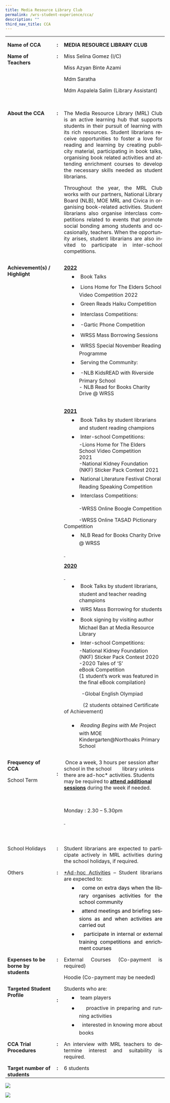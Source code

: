 ```yaml
---
title: Media Resource Library Club
permalink: /wrs-student-experience/cca/
description: ""
third_nav_title: CCA
---
```

<table style="margin-left:-.25pt;border-collapse:collapse;mso-table-layout-alt:fixed;
 mso-padding-alt:0in 5.4pt 0in 5.4pt" width="600" cellpadding="0" cellspacing="0" border="0" class="MsoNormalTable"><tbody><tr style="mso-yfti-irow:0;mso-yfti-firstrow:yes"><td style="width:117.0pt;padding:0in 5.4pt 0in 5.4pt" valign="top" width="156"><p style="margin-bottom:0in;line-height:normal" class="MsoNormal"><b style="mso-bidi-font-weight:normal"><span style="mso-ascii-font-family:
  Calibri;mso-ascii-theme-font:major-latin;mso-fareast-font-family:Arial;
  mso-hansi-font-family:Calibri;mso-hansi-theme-font:major-latin;mso-bidi-font-family:
  Calibri;mso-bidi-theme-font:major-latin" lang="EN-SG">Name of CCA</span></b></p></td><td style="width:18.65pt;padding:0in 5.4pt 0in 5.4pt" valign="top" width="25"><p style="margin-bottom:0in;text-align:center;
  line-height:normal" align="center" class="MsoNormal"><b style="mso-bidi-font-weight:normal"><span style="mso-ascii-font-family:Calibri;mso-ascii-theme-font:major-latin;
  mso-fareast-font-family:Arial;mso-hansi-font-family:Calibri;mso-hansi-theme-font:
  major-latin;mso-bidi-font-family:Calibri;mso-bidi-theme-font:major-latin" lang="EN-SG">:</span></b></p></td><td style="width:314.35pt;padding:0in 5.4pt 0in 5.4pt" valign="top" width="419"><p style="margin-bottom:0in;line-height:normal" class="MsoNormal"><b style="mso-bidi-font-weight:normal"><span style="mso-ascii-font-family:
  Calibri;mso-ascii-theme-font:major-latin;mso-fareast-font-family:Arial;
  mso-hansi-font-family:Calibri;mso-hansi-theme-font:major-latin;mso-bidi-font-family:
  Calibri;mso-bidi-theme-font:major-latin" lang="EN-SG">MEDIA RESOURCE LIBRARY CLUB<span style="color:#0070C0"></span></span></b></p></td></tr><tr style="mso-yfti-irow:1"><td style="width:117.0pt;padding:0in 5.4pt 0in 5.4pt" valign="top" width="156"><p style="margin-bottom:0in;line-height:normal" class="MsoNormal"><b style="mso-bidi-font-weight:normal"><span style="mso-ascii-font-family:
  Calibri;mso-ascii-theme-font:major-latin;mso-fareast-font-family:Arial;
  mso-hansi-font-family:Calibri;mso-hansi-theme-font:major-latin;mso-bidi-font-family:
  Calibri;mso-bidi-theme-font:major-latin" lang="EN-SG">Name of Teachers</span></b></p></td><td style="width:18.65pt;padding:0in 5.4pt 0in 5.4pt" valign="top" width="25"><p style="margin-bottom:0in;text-align:center;
  line-height:normal" align="center" class="MsoNormal"><b style="mso-bidi-font-weight:normal"><span style="mso-ascii-font-family:Calibri;mso-ascii-theme-font:major-latin;
  mso-fareast-font-family:Arial;mso-hansi-font-family:Calibri;mso-hansi-theme-font:
  major-latin;mso-bidi-font-family:Calibri;mso-bidi-theme-font:major-latin" lang="EN-SG">:</span></b></p></td><td style="width:314.35pt;padding:0in 5.4pt 0in 5.4pt" valign="top" width="419"><p style="margin-bottom:0in;line-height:normal" class="MsoNormal"><span style="mso-ascii-font-family:Calibri;mso-ascii-theme-font:major-latin;
  mso-fareast-font-family:Arial;mso-hansi-font-family:Calibri;mso-hansi-theme-font:
  major-latin;mso-bidi-font-family:Calibri;mso-bidi-theme-font:major-latin" lang="EN-SG">Miss Selina Gomez (I/C)</span></p><p style="margin-bottom:0in;line-height:normal" class="MsoNormal"><span style="mso-ascii-font-family:Calibri;mso-ascii-theme-font:major-latin;
  mso-fareast-font-family:Arial;mso-hansi-font-family:Calibri;mso-hansi-theme-font:
  major-latin;mso-bidi-font-family:Calibri;mso-bidi-theme-font:major-latin" lang="EN-SG">Miss Azyan Binte Azami</span></p><p style="margin-bottom:0in;line-height:normal" class="MsoNormal"><span style="mso-ascii-font-family:Calibri;mso-ascii-theme-font:major-latin;
  mso-fareast-font-family:Arial;mso-hansi-font-family:Calibri;mso-hansi-theme-font:
  major-latin;mso-bidi-font-family:Calibri;mso-bidi-theme-font:major-latin" lang="EN-SG">Mdm Saratha</span></p><p style="margin-bottom:0in;line-height:normal" class="MsoNormal"><span style="mso-ascii-font-family:Calibri;mso-ascii-theme-font:major-latin;
  mso-fareast-font-family:Arial;mso-hansi-font-family:Calibri;mso-hansi-theme-font:
	  major-latin;mso-bidi-font-family:Calibri;mso-bidi-theme-font:major-latin" lang="EN-SG">Mdm Aspalela Salim (Library Assistant)</span></p><p style="margin-bottom:0in;line-height:normal" class="MsoNormal"><span style="mso-ascii-font-family:Calibri;mso-ascii-theme-font:major-latin;
  mso-fareast-font-family:Arial;mso-hansi-font-family:Calibri;mso-hansi-theme-font:
  major-latin;mso-bidi-font-family:Calibri;mso-bidi-theme-font:major-latin;
  color:#0070C0" lang="EN-SG">&nbsp;</span></p></td></tr><tr style="mso-yfti-irow:2"><td style="width:117.0pt;padding:0in 5.4pt 0in 5.4pt" valign="top" width="156"><p style="margin-bottom:0in;line-height:normal" class="MsoNormal"><b style="mso-bidi-font-weight:normal"><span style="mso-ascii-font-family:
  Calibri;mso-ascii-theme-font:major-latin;mso-fareast-font-family:Arial;
  mso-hansi-font-family:Calibri;mso-hansi-theme-font:major-latin;mso-bidi-font-family:
  Calibri;mso-bidi-theme-font:major-latin" lang="EN-SG">About the CCA</span></b></p></td><td style="width:18.65pt;padding:0in 5.4pt 0in 5.4pt" valign="top" width="25"><p style="margin-bottom:0in;text-align:center;
  line-height:normal" align="center" class="MsoNormal"><b style="mso-bidi-font-weight:normal"><span style="mso-ascii-font-family:Calibri;mso-ascii-theme-font:major-latin;
  mso-fareast-font-family:Arial;mso-hansi-font-family:Calibri;mso-hansi-theme-font:
  major-latin;mso-bidi-font-family:Calibri;mso-bidi-theme-font:major-latin" lang="EN-SG">:</span></b></p></td><td style="width:314.35pt;padding:0in 5.4pt 0in 5.4pt" valign="top" width="419"><p style="text-align:justify;line-height:normal" class="MsoNormal"><span style="mso-ascii-font-family:Calibri;mso-ascii-theme-font:major-latin;
  mso-fareast-font-family:Arial;mso-hansi-font-family:Calibri;mso-hansi-theme-font:
  major-latin;mso-bidi-font-family:Calibri;mso-bidi-theme-font:major-latin" lang="EN-SG">The Media Resource Library (MRL) Club is an active learning hub that supports students in their pursuit of learning with its rich resources. Student librarians receive opportunities to foster a love for reading and learning by creating publicity material, participating in book talks, organising book related activities and attending enrichment courses to develop the necessary skills needed as student librarians.</span></p><p style="text-align:justify;line-height:normal" class="MsoNormal"><span style="mso-ascii-font-family:Calibri;mso-ascii-theme-font:major-latin;
  mso-fareast-font-family:Arial;mso-hansi-font-family:Calibri;mso-hansi-theme-font:
  major-latin;mso-bidi-font-family:Calibri;mso-bidi-theme-font:major-latin" lang="EN-SG">Throughout the year, the MRL Club works with our partners, National Library Board (NLB), MOE MRL and Civica in organising book-related activities. Student librarians also organise interclass competitions related to events that promote social bonding among students and occasionally, teachers. When the opportunity arises, student librarians are also invited to participate in inter-school competitions.</span></p></td></tr><tr style="mso-yfti-irow:3"><td style="width:117.0pt;padding:0in 5.4pt 0in 5.4pt" valign="top" width="156"><p style="margin-bottom:0in;line-height:normal" class="MsoNormal"><b style="mso-bidi-font-weight:normal"><span style="mso-ascii-font-family:
  Calibri;mso-ascii-theme-font:major-latin;mso-fareast-font-family:Arial;
  mso-hansi-font-family:Calibri;mso-hansi-theme-font:major-latin;mso-bidi-font-family:
  Calibri;mso-bidi-theme-font:major-latin" lang="EN-SG">Achievement(s) / Highlight</span></b></p></td><td style="width:18.65pt;padding:0in 5.4pt 0in 5.4pt" valign="top" width="25"><p style="margin-bottom:0in;text-align:center;
  line-height:normal" align="center" class="MsoNormal"><b style="mso-bidi-font-weight:normal"><span style="mso-ascii-font-family:Calibri;mso-ascii-theme-font:major-latin;
  mso-fareast-font-family:Arial;mso-hansi-font-family:Calibri;mso-hansi-theme-font:
  major-latin;mso-bidi-font-family:Calibri;mso-bidi-theme-font:major-latin" lang="EN-SG">&nbsp;</span></b></p></td><td style="width:314.35pt;padding:0in 5.4pt 0in 5.4pt" valign="top" width="419"><p style="margin-bottom:0in;line-height:normal" class="MsoNormal"><b style="mso-bidi-font-weight:normal"><u><span style="mso-ascii-font-family:
  Calibri;mso-ascii-theme-font:major-latin;mso-fareast-font-family:Arial;
  mso-hansi-font-family:Calibri;mso-hansi-theme-font:major-latin;mso-bidi-font-family:
  Calibri;mso-bidi-theme-font:major-latin" lang="EN-SG">2022</span></u></b></p><p style="margin-top:0in;margin-right:0in;margin-bottom:0in;
  margin-left:.5in;text-indent:-.25in;line-height:normal;mso-list:l2 level1 lfo3;
  border:none;mso-padding-alt:31.0pt 31.0pt 31.0pt 31.0pt;mso-border-shadow:
  yes" class="MsoNormal"><span style="font-family:&quot;Noto Sans Symbols&quot;;
  mso-fareast-font-family:&quot;Noto Sans Symbols&quot;;mso-bidi-font-family:&quot;Noto Sans Symbols&quot;" lang="EN-SG"><span style="mso-list:Ignore">●<span style="font:7.0pt &quot;Times New Roman&quot;">&nbsp;&nbsp;&nbsp;&nbsp;&nbsp;&nbsp;&nbsp; </span></span></span><span style="mso-ascii-font-family:
  Calibri;mso-ascii-theme-font:major-latin;mso-fareast-font-family:Arial;
  mso-hansi-font-family:Calibri;mso-hansi-theme-font:major-latin;mso-bidi-font-family:
  Calibri;mso-bidi-theme-font:major-latin" lang="EN-SG">Book Talks</span></p><p style="margin-top:0in;margin-right:0in;margin-bottom:0in;
  margin-left:.5in;text-indent:-.25in;line-height:normal;mso-list:l2 level1 lfo3;
  border:none;mso-padding-alt:31.0pt 31.0pt 31.0pt 31.0pt;mso-border-shadow:
  yes" class="MsoNormal"><span style="font-family:&quot;Noto Sans Symbols&quot;;
  mso-fareast-font-family:&quot;Noto Sans Symbols&quot;;mso-bidi-font-family:&quot;Noto Sans Symbols&quot;" lang="EN-SG"><span style="mso-list:Ignore">●<span style="font:7.0pt &quot;Times New Roman&quot;">&nbsp;&nbsp;&nbsp;&nbsp;&nbsp;&nbsp;&nbsp; </span></span></span><span style="mso-ascii-font-family:
  Calibri;mso-ascii-theme-font:major-latin;mso-fareast-font-family:Arial;
  mso-hansi-font-family:Calibri;mso-hansi-theme-font:major-latin;mso-bidi-font-family:
  Calibri;mso-bidi-theme-font:major-latin" lang="EN-SG">Lions Home for The Elders School Video Competition 2022</span></p><p style="margin-top:0in;margin-right:0in;margin-bottom:0in;
  margin-left:.5in;text-indent:-.25in;line-height:normal;mso-list:l2 level1 lfo3;
  border:none;mso-padding-alt:31.0pt 31.0pt 31.0pt 31.0pt;mso-border-shadow:
  yes" class="MsoNormal"><span style="font-family:&quot;Noto Sans Symbols&quot;;
  mso-fareast-font-family:&quot;Noto Sans Symbols&quot;;mso-bidi-font-family:&quot;Noto Sans Symbols&quot;" lang="EN-SG"><span style="mso-list:Ignore">●<span style="font:7.0pt &quot;Times New Roman&quot;">&nbsp;&nbsp;&nbsp;&nbsp;&nbsp;&nbsp;&nbsp; </span></span></span><span style="mso-ascii-font-family:
  Calibri;mso-ascii-theme-font:major-latin;mso-fareast-font-family:Arial;
  mso-hansi-font-family:Calibri;mso-hansi-theme-font:major-latin;mso-bidi-font-family:
  Calibri;mso-bidi-theme-font:major-latin" lang="EN-SG">Green Reads Haiku Competition</span></p><p style="margin-top:0in;margin-right:0in;margin-bottom:0in;
  margin-left:.5in;text-indent:-.25in;line-height:normal;mso-list:l2 level1 lfo3" class="MsoNormal"><span style="font-family:&quot;Noto Sans Symbols&quot;;mso-fareast-font-family:
  &quot;Noto Sans Symbols&quot;;mso-bidi-font-family:&quot;Noto Sans Symbols&quot;" lang="EN-SG"><span style="mso-list:Ignore">●<span style="font:7.0pt &quot;Times New Roman&quot;">&nbsp;&nbsp;&nbsp;&nbsp;&nbsp;&nbsp;&nbsp; </span></span></span><span style="mso-ascii-font-family:
  Calibri;mso-ascii-theme-font:major-latin;mso-fareast-font-family:Arial;
  mso-hansi-font-family:Calibri;mso-hansi-theme-font:major-latin;mso-bidi-font-family:
  Calibri;mso-bidi-theme-font:major-latin" lang="EN-SG">Interclass Competitions:</span></p><p style="margin-top:0in;margin-right:0in;margin-bottom:0in;
  margin-left:.5in;text-indent:-.25in;line-height:normal;mso-list:l2 level1 lfo3;
  border:none;mso-padding-alt:31.0pt 31.0pt 31.0pt 31.0pt;mso-border-shadow:
  yes" class="MsoNormal"><span style="font-family:&quot;Noto Sans Symbols&quot;;
  mso-fareast-font-family:&quot;Noto Sans Symbols&quot;;mso-bidi-font-family:&quot;Noto Sans Symbols&quot;" lang="EN-SG"><span style="mso-list:Ignore">●<span style="font:7.0pt &quot;Times New Roman&quot;">&nbsp;&nbsp;&nbsp;&nbsp;&nbsp;&nbsp;&nbsp; </span></span></span><span style="mso-ascii-font-family:
  Calibri;mso-ascii-theme-font:major-latin;mso-fareast-font-family:Arial;
  mso-hansi-font-family:Calibri;mso-hansi-theme-font:major-latin;mso-bidi-font-family:
  Calibri;mso-bidi-theme-font:major-latin" lang="EN-SG">-Gartic Phone Competition</span></p><p style="margin-top:0in;margin-right:0in;margin-bottom:0in;
  margin-left:.5in;text-indent:-.25in;line-height:normal;mso-list:l2 level1 lfo3;
  border:none;mso-padding-alt:31.0pt 31.0pt 31.0pt 31.0pt;mso-border-shadow:
  yes" class="MsoNormal"><span style="font-family:&quot;Noto Sans Symbols&quot;;
  mso-fareast-font-family:&quot;Noto Sans Symbols&quot;;mso-bidi-font-family:&quot;Noto Sans Symbols&quot;" lang="EN-SG"><span style="mso-list:Ignore">●<span style="font:7.0pt &quot;Times New Roman&quot;">&nbsp;&nbsp;&nbsp;&nbsp;&nbsp;&nbsp;&nbsp; </span></span></span><span style="mso-ascii-font-family:
  Calibri;mso-ascii-theme-font:major-latin;mso-fareast-font-family:Arial;
  mso-hansi-font-family:Calibri;mso-hansi-theme-font:major-latin;mso-bidi-font-family:
  Calibri;mso-bidi-theme-font:major-latin" lang="EN-SG">WRSS Mass Borrowing Sessions</span></p><p style="margin-top:0in;margin-right:0in;margin-bottom:0in;
  margin-left:.5in;text-indent:-.25in;line-height:normal;mso-list:l2 level1 lfo3;
  border:none;mso-padding-alt:31.0pt 31.0pt 31.0pt 31.0pt;mso-border-shadow:
  yes" class="MsoNormal"><span style="font-family:&quot;Noto Sans Symbols&quot;;
  mso-fareast-font-family:&quot;Noto Sans Symbols&quot;;mso-bidi-font-family:&quot;Noto Sans Symbols&quot;" lang="EN-SG"><span style="mso-list:Ignore">●<span style="font:7.0pt &quot;Times New Roman&quot;">&nbsp;&nbsp;&nbsp;&nbsp;&nbsp;&nbsp;&nbsp; </span></span></span><span style="mso-ascii-font-family:
  Calibri;mso-ascii-theme-font:major-latin;mso-fareast-font-family:Arial;
  mso-hansi-font-family:Calibri;mso-hansi-theme-font:major-latin;mso-bidi-font-family:
  Calibri;mso-bidi-theme-font:major-latin" lang="EN-SG">WRSS Special November Reading Programme</span></p><p style="margin-top:0in;margin-right:0in;margin-bottom:0in;
  margin-left:.5in;text-indent:-.25in;line-height:normal;mso-list:l2 level1 lfo3;
  border:none;mso-padding-alt:31.0pt 31.0pt 31.0pt 31.0pt;mso-border-shadow:
  yes" class="MsoNormal"><span style="font-family:&quot;Noto Sans Symbols&quot;;
  mso-fareast-font-family:&quot;Noto Sans Symbols&quot;;mso-bidi-font-family:&quot;Noto Sans Symbols&quot;" lang="EN-SG"><span style="mso-list:Ignore">●<span style="font:7.0pt &quot;Times New Roman&quot;">&nbsp;&nbsp;&nbsp;&nbsp;&nbsp;&nbsp;&nbsp; </span></span></span><span style="mso-ascii-font-family:
  Calibri;mso-ascii-theme-font:major-latin;mso-fareast-font-family:Arial;
  mso-hansi-font-family:Calibri;mso-hansi-theme-font:major-latin;mso-bidi-font-family:
  Calibri;mso-bidi-theme-font:major-latin" lang="EN-SG">Serving the Community:</span></p><p style="margin-top:0in;margin-right:0in;margin-bottom:0in;
  margin-left:.5in;text-indent:-.25in;line-height:normal;mso-list:l2 level1 lfo3;
  border:none;mso-padding-alt:31.0pt 31.0pt 31.0pt 31.0pt;mso-border-shadow:
  yes" class="MsoNormal"><span style="font-family:&quot;Noto Sans Symbols&quot;;
  mso-fareast-font-family:&quot;Noto Sans Symbols&quot;;mso-bidi-font-family:&quot;Noto Sans Symbols&quot;" lang="EN-SG"><span style="mso-list:Ignore">●<span style="font:7.0pt &quot;Times New Roman&quot;">&nbsp;&nbsp;&nbsp;&nbsp;&nbsp;&nbsp;&nbsp; </span></span></span><span style="mso-ascii-font-family:
  Calibri;mso-ascii-theme-font:major-latin;mso-fareast-font-family:Arial;
  mso-hansi-font-family:Calibri;mso-hansi-theme-font:major-latin;mso-bidi-font-family:
  Calibri;mso-bidi-theme-font:major-latin" lang="EN-SG">-NLB KidsREAD with Riverside Primary School</span></p><p style="margin-top:0in;margin-right:0in;margin-bottom:0in;
  margin-left:.5in;line-height:normal" class="MsoNormal"><span style="mso-ascii-font-family:
  Calibri;mso-ascii-theme-font:major-latin;mso-fareast-font-family:Arial;
  mso-hansi-font-family:Calibri;mso-hansi-theme-font:major-latin;mso-bidi-font-family:
  Calibri;mso-bidi-theme-font:major-latin" lang="EN-SG">- NLB Read for Books Charity Drive @ WRSS</span></p><p style="margin-top:0in;margin-right:0in;margin-bottom:0in;
  margin-left:.5in;line-height:normal;border:none;mso-padding-alt:31.0pt 31.0pt 31.0pt 31.0pt;
  mso-border-shadow:yes" class="MsoNormal"><span style="mso-ascii-font-family:Calibri;
  mso-ascii-theme-font:major-latin;mso-fareast-font-family:Arial;mso-hansi-font-family:
  Calibri;mso-hansi-theme-font:major-latin;mso-bidi-font-family:Calibri;
  mso-bidi-theme-font:major-latin;color:black" lang="EN-SG"><span style="mso-spacerun:yes">&nbsp;&nbsp;&nbsp;</span></span></p><p style="margin-bottom:0in;line-height:normal" class="MsoNormal"><b style="mso-bidi-font-weight:normal"><u><span style="mso-ascii-font-family:
  Calibri;mso-ascii-theme-font:major-latin;mso-fareast-font-family:Arial;
  mso-hansi-font-family:Calibri;mso-hansi-theme-font:major-latin;mso-bidi-font-family:
  Calibri;mso-bidi-theme-font:major-latin" lang="EN-SG">2021</span></u></b></p><p style="margin-top:0in;margin-right:0in;margin-bottom:0in;
  margin-left:.5in;text-indent:-.25in;line-height:normal;mso-list:l2 level1 lfo3" class="MsoNormal"><span style="font-family:&quot;Noto Sans Symbols&quot;;mso-fareast-font-family:
  &quot;Noto Sans Symbols&quot;;mso-bidi-font-family:&quot;Noto Sans Symbols&quot;" lang="EN-SG"><span style="mso-list:Ignore">●<span style="font:7.0pt &quot;Times New Roman&quot;">&nbsp;&nbsp;&nbsp;&nbsp;&nbsp;&nbsp;&nbsp; </span></span></span><span style="mso-ascii-font-family:
  Calibri;mso-ascii-theme-font:major-latin;mso-fareast-font-family:Arial;
  mso-hansi-font-family:Calibri;mso-hansi-theme-font:major-latin;mso-bidi-font-family:
  Calibri;mso-bidi-theme-font:major-latin" lang="EN-SG">Book Talks by student librarians and student reading champions</span><span style="mso-ascii-font-family:
  Calibri;mso-ascii-theme-font:major-latin;mso-hansi-font-family:Calibri;
  mso-hansi-theme-font:major-latin;mso-bidi-font-family:Calibri;mso-bidi-theme-font:
  major-latin" lang="EN-SG"></span></p><p style="margin-top:0in;margin-right:0in;margin-bottom:0in;
  margin-left:.5in;text-indent:-.25in;line-height:normal;mso-list:l2 level1 lfo3" class="MsoNormal"><span style="font-family:&quot;Noto Sans Symbols&quot;;mso-fareast-font-family:
  &quot;Noto Sans Symbols&quot;;mso-bidi-font-family:&quot;Noto Sans Symbols&quot;" lang="EN-SG"><span style="mso-list:Ignore">●<span style="font:7.0pt &quot;Times New Roman&quot;">&nbsp;&nbsp;&nbsp;&nbsp;&nbsp;&nbsp;&nbsp; </span></span></span><span style="mso-ascii-font-family:
  Calibri;mso-ascii-theme-font:major-latin;mso-fareast-font-family:Arial;
  mso-hansi-font-family:Calibri;mso-hansi-theme-font:major-latin;mso-bidi-font-family:
  Calibri;mso-bidi-theme-font:major-latin" lang="EN-SG">Inter-school Competitions:</span><span style="mso-ascii-font-family:Calibri;mso-ascii-theme-font:major-latin;
  mso-hansi-font-family:Calibri;mso-hansi-theme-font:major-latin;mso-bidi-font-family:
  Calibri;mso-bidi-theme-font:major-latin" lang="EN-SG"></span></p><p style="margin-top:0in;margin-right:0in;margin-bottom:0in;
  margin-left:.5in;line-height:normal" class="MsoNormal"><span style="mso-ascii-font-family:
  Calibri;mso-ascii-theme-font:major-latin;mso-fareast-font-family:Arial;
  mso-hansi-font-family:Calibri;mso-hansi-theme-font:major-latin;mso-bidi-font-family:
  Calibri;mso-bidi-theme-font:major-latin" lang="EN-SG">-Lions Home for The Elders School Video Competition 2021<span style="mso-spacerun:yes">&nbsp;&nbsp;&nbsp;&nbsp;&nbsp;&nbsp;&nbsp;&nbsp;&nbsp;&nbsp;&nbsp;</span></span></p><p style="margin-top:0in;margin-right:0in;margin-bottom:0in;
  margin-left:.5in;line-height:normal" class="MsoNormal"><span style="mso-ascii-font-family:
  Calibri;mso-ascii-theme-font:major-latin;mso-fareast-font-family:Arial;
  mso-hansi-font-family:Calibri;mso-hansi-theme-font:major-latin;mso-bidi-font-family:
  Calibri;mso-bidi-theme-font:major-latin" lang="EN-SG">-National Kidney Foundation (NKF) Sticker Pack Contest 2021</span></p><p style="margin-top:0in;margin-right:0in;margin-bottom:0in;
  margin-left:.5in;text-indent:-.25in;line-height:normal;mso-list:l2 level1 lfo3" class="MsoNormal"><span style="font-family:&quot;Noto Sans Symbols&quot;;mso-fareast-font-family:
  &quot;Noto Sans Symbols&quot;;mso-bidi-font-family:&quot;Noto Sans Symbols&quot;" lang="EN-SG"><span style="mso-list:Ignore">●<span style="font:7.0pt &quot;Times New Roman&quot;">&nbsp;&nbsp;&nbsp;&nbsp;&nbsp;&nbsp;&nbsp; </span></span></span><span style="mso-ascii-font-family:
  Calibri;mso-ascii-theme-font:major-latin;mso-fareast-font-family:Arial;
  mso-hansi-font-family:Calibri;mso-hansi-theme-font:major-latin;mso-bidi-font-family:
  Calibri;mso-bidi-theme-font:major-latin" lang="EN-SG">National Literature Festival Choral Reading Speaking Competition</span><span style="mso-ascii-font-family:
  Calibri;mso-ascii-theme-font:major-latin;mso-hansi-font-family:Calibri;
  mso-hansi-theme-font:major-latin;mso-bidi-font-family:Calibri;mso-bidi-theme-font:
  major-latin" lang="EN-SG"></span></p><p style="margin-top:0in;margin-right:0in;margin-bottom:0in;
  margin-left:.5in;text-indent:-.25in;line-height:normal;mso-list:l2 level1 lfo3" class="MsoNormal"><span style="font-family:&quot;Noto Sans Symbols&quot;;mso-fareast-font-family:
  &quot;Noto Sans Symbols&quot;;mso-bidi-font-family:&quot;Noto Sans Symbols&quot;" lang="EN-SG"><span style="mso-list:Ignore">●<span style="font:7.0pt &quot;Times New Roman&quot;">&nbsp;&nbsp;&nbsp;&nbsp;&nbsp;&nbsp;&nbsp; </span></span></span><span style="mso-ascii-font-family:
  Calibri;mso-ascii-theme-font:major-latin;mso-fareast-font-family:Arial;
  mso-hansi-font-family:Calibri;mso-hansi-theme-font:major-latin;mso-bidi-font-family:
  Calibri;mso-bidi-theme-font:major-latin" lang="EN-SG">Interclass Competitions:</span><span style="mso-ascii-font-family:Calibri;mso-ascii-theme-font:major-latin;
  mso-hansi-font-family:Calibri;mso-hansi-theme-font:major-latin;mso-bidi-font-family:
  Calibri;mso-bidi-theme-font:major-latin" lang="EN-SG"></span></p><p style="margin-bottom:0in;line-height:normal" class="MsoNormal"><span style="mso-ascii-font-family:Calibri;mso-ascii-theme-font:major-latin;
  mso-fareast-font-family:Arial;mso-hansi-font-family:Calibri;mso-hansi-theme-font:
  major-latin;mso-bidi-font-family:Calibri;mso-bidi-theme-font:major-latin" lang="EN-SG"><span style="mso-spacerun:yes">&nbsp;&nbsp;&nbsp;&nbsp;&nbsp;&nbsp;&nbsp;&nbsp;&nbsp;&nbsp; </span>-WRSS Online Boogle Competition</span></p><p style="margin-bottom:0in;line-height:normal" class="MsoNormal"><span style="mso-ascii-font-family:Calibri;mso-ascii-theme-font:major-latin;
  mso-fareast-font-family:Arial;mso-hansi-font-family:Calibri;mso-hansi-theme-font:
  major-latin;mso-bidi-font-family:Calibri;mso-bidi-theme-font:major-latin" lang="EN-SG"><span style="mso-spacerun:yes">&nbsp;&nbsp;&nbsp;&nbsp;&nbsp;&nbsp;&nbsp;&nbsp;&nbsp;&nbsp; </span>-WRSS Online TASAD Pictionary Competition</span></p><p style="margin-top:0in;margin-right:0in;margin-bottom:0in;
  margin-left:.5in;text-indent:-.25in;line-height:normal;mso-list:l2 level1 lfo3" class="MsoNormal"><span style="font-family:&quot;Noto Sans Symbols&quot;;mso-fareast-font-family:
  &quot;Noto Sans Symbols&quot;;mso-bidi-font-family:&quot;Noto Sans Symbols&quot;" lang="EN-SG"><span style="mso-list:Ignore">●<span style="font:7.0pt &quot;Times New Roman&quot;">&nbsp;&nbsp;&nbsp;&nbsp;&nbsp;&nbsp;&nbsp; </span></span></span><span style="mso-ascii-font-family:
  Calibri;mso-ascii-theme-font:major-latin;mso-fareast-font-family:Arial;
  mso-hansi-font-family:Calibri;mso-hansi-theme-font:major-latin;mso-bidi-font-family:
  Calibri;mso-bidi-theme-font:major-latin" lang="EN-SG">NLB Read for Books Charity Drive @ WRSS</span><span style="mso-ascii-font-family:Calibri;mso-ascii-theme-font:
  major-latin;mso-hansi-font-family:Calibri;mso-hansi-theme-font:major-latin;
  mso-bidi-font-family:Calibri;mso-bidi-theme-font:major-latin" lang="EN-SG"></span></p><p style="margin-bottom:0in;line-height:normal" class="MsoNormal"><b style="mso-bidi-font-weight:normal"><u><span style="mso-ascii-font-family:
  Calibri;mso-ascii-theme-font:major-latin;mso-fareast-font-family:Arial;
  mso-hansi-font-family:Calibri;mso-hansi-theme-font:major-latin;mso-bidi-font-family:
  Calibri;mso-bidi-theme-font:major-latin" lang="EN-SG"><span style="text-decoration:
   none">&nbsp;</span></span></u></b></p><p style="margin-bottom:0in;line-height:normal" class="MsoNormal"><b style="mso-bidi-font-weight:normal"><u><span style="mso-ascii-font-family:
  Calibri;mso-ascii-theme-font:major-latin;mso-fareast-font-family:Arial;
  mso-hansi-font-family:Calibri;mso-hansi-theme-font:major-latin;mso-bidi-font-family:
  Calibri;mso-bidi-theme-font:major-latin" lang="EN-SG">2020</span></u></b></p><p style="margin-bottom:0in;line-height:normal" class="MsoNormal"><b style="mso-bidi-font-weight:normal"><u><span style="mso-ascii-font-family:
  Calibri;mso-ascii-theme-font:major-latin;mso-fareast-font-family:Arial;
  mso-hansi-font-family:Calibri;mso-hansi-theme-font:major-latin;mso-bidi-font-family:
  Calibri;mso-bidi-theme-font:major-latin" lang="EN-SG"><span style="text-decoration:
   none">&nbsp;</span></span></u></b></p><p style="margin-top:0in;margin-right:0in;margin-bottom:0in;
  margin-left:.5in;text-indent:-.25in;line-height:normal;mso-list:l2 level1 lfo3" class="MsoNormal"><span style="font-family:&quot;Noto Sans Symbols&quot;;mso-fareast-font-family:
  &quot;Noto Sans Symbols&quot;;mso-bidi-font-family:&quot;Noto Sans Symbols&quot;" lang="EN-SG"><span style="mso-list:Ignore">●<span style="font:7.0pt &quot;Times New Roman&quot;">&nbsp;&nbsp;&nbsp;&nbsp;&nbsp;&nbsp;&nbsp; </span></span></span><span style="mso-ascii-font-family:
  Calibri;mso-ascii-theme-font:major-latin;mso-fareast-font-family:Arial;
  mso-hansi-font-family:Calibri;mso-hansi-theme-font:major-latin;mso-bidi-font-family:
  Calibri;mso-bidi-theme-font:major-latin" lang="EN-SG">Book Talks by student librarians, student and teacher reading champions</span><span style="mso-ascii-font-family:Calibri;mso-ascii-theme-font:major-latin;
  mso-hansi-font-family:Calibri;mso-hansi-theme-font:major-latin;mso-bidi-font-family:
  Calibri;mso-bidi-theme-font:major-latin" lang="EN-SG"></span></p><p style="margin-top:0in;margin-right:0in;margin-bottom:0in;
  margin-left:.5in;text-indent:-.25in;line-height:normal;mso-list:l2 level1 lfo3" class="MsoNormal"><span style="font-family:&quot;Noto Sans Symbols&quot;;mso-fareast-font-family:
  &quot;Noto Sans Symbols&quot;;mso-bidi-font-family:&quot;Noto Sans Symbols&quot;" lang="EN-SG"><span style="mso-list:Ignore">●<span style="font:7.0pt &quot;Times New Roman&quot;">&nbsp;&nbsp;&nbsp;&nbsp;&nbsp;&nbsp;&nbsp; </span></span></span><span style="mso-ascii-font-family:
  Calibri;mso-ascii-theme-font:major-latin;mso-fareast-font-family:Arial;
  mso-hansi-font-family:Calibri;mso-hansi-theme-font:major-latin;mso-bidi-font-family:
  Calibri;mso-bidi-theme-font:major-latin" lang="EN-SG">WRS Mass Borrowing for students</span><span style="mso-ascii-font-family:Calibri;mso-ascii-theme-font:major-latin;
  mso-hansi-font-family:Calibri;mso-hansi-theme-font:major-latin;mso-bidi-font-family:
  Calibri;mso-bidi-theme-font:major-latin" lang="EN-SG"></span></p><p style="margin-top:0in;margin-right:0in;margin-bottom:0in;
  margin-left:.5in;text-indent:-.25in;line-height:normal;mso-list:l2 level1 lfo3" class="MsoNormal"><span style="font-family:&quot;Noto Sans Symbols&quot;;mso-fareast-font-family:
  &quot;Noto Sans Symbols&quot;;mso-bidi-font-family:&quot;Noto Sans Symbols&quot;" lang="EN-SG"><span style="mso-list:Ignore">●<span style="font:7.0pt &quot;Times New Roman&quot;">&nbsp;&nbsp;&nbsp;&nbsp;&nbsp;&nbsp;&nbsp; </span></span></span><span style="mso-ascii-font-family:
  Calibri;mso-ascii-theme-font:major-latin;mso-fareast-font-family:Arial;
  mso-hansi-font-family:Calibri;mso-hansi-theme-font:major-latin;mso-bidi-font-family:
  Calibri;mso-bidi-theme-font:major-latin" lang="EN-SG">Book signing by visiting author Michael Ban at Media Resource Library</span><span style="mso-ascii-font-family:Calibri;mso-ascii-theme-font:major-latin;
  mso-hansi-font-family:Calibri;mso-hansi-theme-font:major-latin;mso-bidi-font-family:
  Calibri;mso-bidi-theme-font:major-latin" lang="EN-SG"></span></p><p style="margin-top:0in;margin-right:0in;margin-bottom:0in;
  margin-left:.5in;text-indent:-.25in;line-height:normal;mso-list:l2 level1 lfo3" class="MsoNormal"><span style="font-family:&quot;Noto Sans Symbols&quot;;mso-fareast-font-family:
  &quot;Noto Sans Symbols&quot;;mso-bidi-font-family:&quot;Noto Sans Symbols&quot;" lang="EN-SG"><span style="mso-list:Ignore">●<span style="font:7.0pt &quot;Times New Roman&quot;">&nbsp;&nbsp;&nbsp;&nbsp;&nbsp;&nbsp;&nbsp; </span></span></span><span style="mso-ascii-font-family:
  Calibri;mso-ascii-theme-font:major-latin;mso-fareast-font-family:Arial;
  mso-hansi-font-family:Calibri;mso-hansi-theme-font:major-latin;mso-bidi-font-family:
  Calibri;mso-bidi-theme-font:major-latin" lang="EN-SG">Inter-school Competitions:</span><span style="mso-ascii-font-family:Calibri;mso-ascii-theme-font:major-latin;
  mso-hansi-font-family:Calibri;mso-hansi-theme-font:major-latin;mso-bidi-font-family:
  Calibri;mso-bidi-theme-font:major-latin" lang="EN-SG"></span></p><p style="margin-top:0in;margin-right:0in;margin-bottom:0in;
  margin-left:.5in;line-height:normal" class="MsoNormal"><span style="mso-ascii-font-family:
  Calibri;mso-ascii-theme-font:major-latin;mso-fareast-font-family:Arial;
  mso-hansi-font-family:Calibri;mso-hansi-theme-font:major-latin;mso-bidi-font-family:
  Calibri;mso-bidi-theme-font:major-latin" lang="EN-SG">-National Kidney Foundation (NKF) Sticker Pack Contest 2020<b style="mso-bidi-font-weight:normal"><u></u></b></span></p><p style="margin-top:0in;margin-right:0in;margin-bottom:0in;
  margin-left:.5in;line-height:normal" class="MsoNormal"><span style="mso-ascii-font-family:
  Calibri;mso-ascii-theme-font:major-latin;mso-fareast-font-family:Arial;
  mso-hansi-font-family:Calibri;mso-hansi-theme-font:major-latin;mso-bidi-font-family:
  Calibri;mso-bidi-theme-font:major-latin" lang="EN-SG">-2020&nbsp;Tales&nbsp;of ‘S’ eBook&nbsp;Competition</span></p><p style="margin-top:0in;margin-right:0in;margin-bottom:0in;
  margin-left:.5in;line-height:normal" class="MsoNormal"><span style="mso-ascii-font-family:
  Calibri;mso-ascii-theme-font:major-latin;mso-fareast-font-family:Arial;
  mso-hansi-font-family:Calibri;mso-hansi-theme-font:major-latin;mso-bidi-font-family:
  Calibri;mso-bidi-theme-font:major-latin" lang="EN-SG">(1 student’s work was featured in the final eBook compilation)<b style="mso-bidi-font-weight:normal"><u></u></b></span></p><p style="margin-bottom:0in;line-height:normal" class="MsoNormal"><span style="mso-ascii-font-family:Calibri;mso-ascii-theme-font:major-latin;
  mso-fareast-font-family:Arial;mso-hansi-font-family:Calibri;mso-hansi-theme-font:
  major-latin;mso-bidi-font-family:Calibri;mso-bidi-theme-font:major-latin" lang="EN-SG"><span style="mso-spacerun:yes">&nbsp;&nbsp;&nbsp;&nbsp;&nbsp;&nbsp;&nbsp;&nbsp;&nbsp;&nbsp;&nbsp;&nbsp; </span>-<span style="color:#202124">Global&nbsp;English&nbsp;Olympiad</span></span></p><p style="margin-bottom:0in;line-height:normal" class="MsoNormal"><span style="mso-ascii-font-family:Calibri;mso-ascii-theme-font:major-latin;
  mso-fareast-font-family:Arial;mso-hansi-font-family:Calibri;mso-hansi-theme-font:
  major-latin;mso-bidi-font-family:Calibri;mso-bidi-theme-font:major-latin;
  color:#202124" lang="EN-SG"><span style="mso-spacerun:yes">&nbsp;&nbsp; </span><span style="mso-spacerun:yes">&nbsp;&nbsp;&nbsp;&nbsp;&nbsp;&nbsp;&nbsp;&nbsp;&nbsp;&nbsp;&nbsp;</span>(2 students obtained Certificate of Achievement)</span></p><p style="margin-left:.5in;text-indent:-.25in;mso-list:l2 level1 lfo3" class="MsoNormal"><span style="font-family:&quot;Noto Sans Symbols&quot;;mso-fareast-font-family:
  &quot;Noto Sans Symbols&quot;;mso-bidi-font-family:&quot;Noto Sans Symbols&quot;" lang="EN-SG"><span style="mso-list:Ignore">●<span style="font:7.0pt &quot;Times New Roman&quot;">&nbsp;&nbsp;&nbsp;&nbsp;&nbsp;&nbsp;&nbsp; </span></span></span><i style="mso-bidi-font-style:normal"><span style="mso-ascii-font-family:Calibri;mso-ascii-theme-font:major-latin;
  mso-fareast-font-family:Arial;mso-hansi-font-family:Calibri;mso-hansi-theme-font:
  major-latin;mso-bidi-font-family:Calibri;mso-bidi-theme-font:major-latin" lang="EN-SG">Reading Begins with Me</span></i><span style="mso-ascii-font-family:Calibri;
  mso-ascii-theme-font:major-latin;mso-fareast-font-family:Arial;mso-hansi-font-family:
  Calibri;mso-hansi-theme-font:major-latin;mso-bidi-font-family:Calibri;
  mso-bidi-theme-font:major-latin" lang="EN-SG"> Project with MOE Kindergarten@Northoaks</span><span style="mso-ascii-font-family:Calibri;mso-ascii-theme-font:major-latin;
  mso-hansi-font-family:Calibri;mso-hansi-theme-font:major-latin;mso-bidi-font-family:
  Calibri;mso-bidi-theme-font:major-latin" lang="EN-SG"> </span><span style="mso-ascii-font-family:Calibri;mso-ascii-theme-font:major-latin;
  mso-fareast-font-family:Arial;mso-hansi-font-family:Calibri;mso-hansi-theme-font:
  major-latin;mso-bidi-font-family:Calibri;mso-bidi-theme-font:major-latin" lang="EN-SG">Primary School</span><span style="mso-ascii-font-family:Calibri;
  mso-ascii-theme-font:major-latin;mso-hansi-font-family:Calibri;mso-hansi-theme-font:
  major-latin;mso-bidi-font-family:Calibri;mso-bidi-theme-font:major-latin" lang="EN-SG"></span></p></td></tr><tr style="mso-yfti-irow:4"><td style="width:117.0pt;padding:0in 5.4pt 0in 5.4pt" valign="top" width="156"><p style="margin-bottom:0in;line-height:normal" class="MsoNormal"><b style="mso-bidi-font-weight:normal"><span style="mso-ascii-font-family:
  Calibri;mso-ascii-theme-font:major-latin;mso-fareast-font-family:Arial;
  mso-hansi-font-family:Calibri;mso-hansi-theme-font:major-latin;mso-bidi-font-family:
  Calibri;mso-bidi-theme-font:major-latin" lang="EN-SG">Frequency of CCA</span></b></p><p style="margin-bottom:0in;line-height:normal" class="MsoNormal"><span style="mso-ascii-font-family:Calibri;mso-ascii-theme-font:major-latin;
  mso-fareast-font-family:Arial;mso-hansi-font-family:Calibri;mso-hansi-theme-font:
  major-latin;mso-bidi-font-family:Calibri;mso-bidi-theme-font:major-latin" lang="EN-SG">School Term</span></p><p style="margin-bottom:0in;line-height:normal" class="MsoNormal"><span style="mso-ascii-font-family:Calibri;mso-ascii-theme-font:major-latin;
  mso-fareast-font-family:Arial;mso-hansi-font-family:Calibri;mso-hansi-theme-font:
  major-latin;mso-bidi-font-family:Calibri;mso-bidi-theme-font:major-latin" lang="EN-SG">&nbsp;</span></p><p style="margin-bottom:0in;line-height:normal" class="MsoNormal"><span style="mso-ascii-font-family:Calibri;mso-ascii-theme-font:major-latin;
  mso-fareast-font-family:Arial;mso-hansi-font-family:Calibri;mso-hansi-theme-font:
  major-latin;mso-bidi-font-family:Calibri;mso-bidi-theme-font:major-latin" lang="EN-SG">&nbsp;</span></p><p style="margin-bottom:0in;line-height:normal" class="MsoNormal"><span style="mso-ascii-font-family:Calibri;mso-ascii-theme-font:major-latin;
  mso-fareast-font-family:Arial;mso-hansi-font-family:Calibri;mso-hansi-theme-font:
  major-latin;mso-bidi-font-family:Calibri;mso-bidi-theme-font:major-latin" lang="EN-SG">&nbsp;</span></p><p style="margin-bottom:0in;line-height:normal" class="MsoNormal"><b style="mso-bidi-font-weight:normal"><span style="mso-ascii-font-family:
  Calibri;mso-ascii-theme-font:major-latin;mso-fareast-font-family:Arial;
  mso-hansi-font-family:Calibri;mso-hansi-theme-font:major-latin;mso-bidi-font-family:
  Calibri;mso-bidi-theme-font:major-latin" lang="EN-SG">&nbsp;</span></b></p><p style="margin-bottom:0in;line-height:normal" class="MsoNormal"><span style="mso-ascii-font-family:Calibri;mso-ascii-theme-font:major-latin;
  mso-fareast-font-family:Arial;mso-hansi-font-family:Calibri;mso-hansi-theme-font:
  major-latin;mso-bidi-font-family:Calibri;mso-bidi-theme-font:major-latin" lang="EN-SG">&nbsp;</span></p></td><td style="width:18.65pt;padding:0in 5.4pt 0in 5.4pt" valign="top" width="25"><p style="margin-bottom:0in;text-align:center;
  line-height:normal" align="center" class="MsoNormal"><b style="mso-bidi-font-weight:normal"><span style="mso-ascii-font-family:Calibri;mso-ascii-theme-font:major-latin;
  mso-fareast-font-family:Arial;mso-hansi-font-family:Calibri;mso-hansi-theme-font:
  major-latin;mso-bidi-font-family:Calibri;mso-bidi-theme-font:major-latin" lang="EN-SG">&nbsp;</span></b></p><p style="margin-bottom:0in;text-align:center;
  line-height:normal" align="center" class="MsoNormal"><b style="mso-bidi-font-weight:normal"><span style="mso-ascii-font-family:Calibri;mso-ascii-theme-font:major-latin;
  mso-fareast-font-family:Arial;mso-hansi-font-family:Calibri;mso-hansi-theme-font:
  major-latin;mso-bidi-font-family:Calibri;mso-bidi-theme-font:major-latin" lang="EN-SG">:</span></b><span style="mso-ascii-font-family:Calibri;mso-ascii-theme-font:major-latin;
  mso-fareast-font-family:Arial;mso-hansi-font-family:Calibri;mso-hansi-theme-font:
  major-latin;mso-bidi-font-family:Calibri;mso-bidi-theme-font:major-latin" lang="EN-SG"></span></p></td><td style="width:314.35pt;padding:0in 5.4pt 0in 5.4pt" valign="top" width="419"><p style="margin-bottom:0in;line-height:normal" class="MsoNormal"><span style="mso-ascii-font-family:Calibri;mso-ascii-theme-font:major-latin;
  mso-fareast-font-family:Arial;mso-hansi-font-family:Calibri;mso-hansi-theme-font:
  major-latin;mso-bidi-font-family:Calibri;mso-bidi-theme-font:major-latin" lang="EN-SG"><span style="mso-spacerun:yes">&nbsp;</span>Once a week, 3 hours per session after school in the school<span style="mso-spacerun:yes">&nbsp;&nbsp;&nbsp;&nbsp;&nbsp;&nbsp;&nbsp; </span>library unless there are ad-hoc* activities. Students may be required to <b style="mso-bidi-font-weight:normal"><u>attend additional sessions</u></b> during the week if needed.</span></p><p style="margin-bottom:0in;line-height:normal" class="MsoNormal"><span style="mso-ascii-font-family:Calibri;mso-ascii-theme-font:major-latin;
  mso-fareast-font-family:Arial;mso-hansi-font-family:Calibri;mso-hansi-theme-font:
  major-latin;mso-bidi-font-family:Calibri;mso-bidi-theme-font:major-latin" lang="EN-SG">&nbsp;</span></p><p style="margin-bottom:0in;line-height:normal" class="MsoNormal"><span style="mso-ascii-font-family:Calibri;mso-ascii-theme-font:major-latin;
  mso-fareast-font-family:Arial;mso-hansi-font-family:Calibri;mso-hansi-theme-font:
  major-latin;mso-bidi-font-family:Calibri;mso-bidi-theme-font:major-latin" lang="EN-SG">Monday : 2.30 – 5.30pm</span></p><p style="margin-bottom:0in;line-height:normal" class="MsoNormal"><b style="mso-bidi-font-weight:normal"><u><span style="mso-ascii-font-family:
  Calibri;mso-ascii-theme-font:major-latin;mso-fareast-font-family:Arial;
  mso-hansi-font-family:Calibri;mso-hansi-theme-font:major-latin;mso-bidi-font-family:
  Calibri;mso-bidi-theme-font:major-latin" lang="EN-SG"><span style="text-decoration:
   none">&nbsp;</span></span></u></b></p></td></tr><tr style="mso-yfti-irow:5;height:29.0pt"><td style="width:117.0pt;padding:0in 5.4pt 0in 5.4pt;
  height:29.0pt" valign="top" width="156"><p style="margin-bottom:0in;text-align:justify;line-height:
  normal" class="MsoNormal"><span style="mso-ascii-font-family:Calibri;mso-ascii-theme-font:
  major-latin;mso-fareast-font-family:Arial;mso-hansi-font-family:Calibri;
  mso-hansi-theme-font:major-latin;mso-bidi-font-family:Calibri;mso-bidi-theme-font:
  major-latin" lang="EN-SG">School Holidays</span></p></td><td style="width:18.65pt;padding:0in 5.4pt 0in 5.4pt;
  height:29.0pt" valign="top" width="25"><p style="margin-bottom:0in;text-align:center;
  line-height:normal" align="center" class="MsoNormal"><b style="mso-bidi-font-weight:normal"><span style="mso-ascii-font-family:Calibri;mso-ascii-theme-font:major-latin;
  mso-fareast-font-family:Arial;mso-hansi-font-family:Calibri;mso-hansi-theme-font:
  major-latin;mso-bidi-font-family:Calibri;mso-bidi-theme-font:major-latin" lang="EN-SG">:</span></b></p></td><td style="width:314.35pt;padding:0in 5.4pt 0in 5.4pt;
  height:29.0pt" valign="top" width="419"><p style="margin-bottom:0in;text-align:justify;line-height:
  normal" class="MsoNormal"><span style="mso-ascii-font-family:Calibri;mso-ascii-theme-font:
  major-latin;mso-fareast-font-family:Arial;mso-hansi-font-family:Calibri;
  mso-hansi-theme-font:major-latin;mso-bidi-font-family:Calibri;mso-bidi-theme-font:
  major-latin" lang="EN-SG">Student librarians are expected to participate actively in MRL activities during the school holidays, if required.</span></p></td></tr><tr style="mso-yfti-irow:6"><td style="width:117.0pt;padding:0in 5.4pt 0in 5.4pt" valign="top" width="156"><p style="margin-bottom:0in;line-height:normal" class="MsoNormal"><span style="mso-ascii-font-family:Calibri;mso-ascii-theme-font:major-latin;
  mso-fareast-font-family:Arial;mso-hansi-font-family:Calibri;mso-hansi-theme-font:
  major-latin;mso-bidi-font-family:Calibri;mso-bidi-theme-font:major-latin" lang="EN-SG">Others</span></p><p style="margin-bottom:0in;line-height:normal" class="MsoNormal"><span style="mso-ascii-font-family:Calibri;mso-ascii-theme-font:major-latin;
  mso-fareast-font-family:Arial;mso-hansi-font-family:Calibri;mso-hansi-theme-font:
  major-latin;mso-bidi-font-family:Calibri;mso-bidi-theme-font:major-latin" lang="EN-SG">&nbsp;</span></p><p style="margin-bottom:0in;line-height:normal" class="MsoNormal"><span style="mso-ascii-font-family:Calibri;mso-ascii-theme-font:major-latin;
  mso-fareast-font-family:Arial;mso-hansi-font-family:Calibri;mso-hansi-theme-font:
  major-latin;mso-bidi-font-family:Calibri;mso-bidi-theme-font:major-latin" lang="EN-SG">&nbsp;</span></p></td><td style="width:18.65pt;padding:0in 5.4pt 0in 5.4pt" valign="top" width="25"><p style="margin-bottom:0in;text-align:center;
  line-height:normal" align="center" class="MsoNormal"><b style="mso-bidi-font-weight:normal"><span style="mso-ascii-font-family:Calibri;mso-ascii-theme-font:major-latin;
  mso-fareast-font-family:Arial;mso-hansi-font-family:Calibri;mso-hansi-theme-font:
  major-latin;mso-bidi-font-family:Calibri;mso-bidi-theme-font:major-latin" lang="EN-SG">:</span></b></p><p style="margin-bottom:0in;text-align:center;
  line-height:normal" align="center" class="MsoNormal"><b style="mso-bidi-font-weight:normal"><span style="mso-ascii-font-family:Calibri;mso-ascii-theme-font:major-latin;
  mso-fareast-font-family:Arial;mso-hansi-font-family:Calibri;mso-hansi-theme-font:
  major-latin;mso-bidi-font-family:Calibri;mso-bidi-theme-font:major-latin" lang="EN-SG">&nbsp;</span></b></p><p style="margin-bottom:0in;text-align:center;
  line-height:normal" align="center" class="MsoNormal"><b style="mso-bidi-font-weight:normal"><span style="mso-ascii-font-family:Calibri;mso-ascii-theme-font:major-latin;
  mso-fareast-font-family:Arial;mso-hansi-font-family:Calibri;mso-hansi-theme-font:
  major-latin;mso-bidi-font-family:Calibri;mso-bidi-theme-font:major-latin" lang="EN-SG">&nbsp;</span></b></p><p style="margin-bottom:0in;text-align:center;
  line-height:normal" align="center" class="MsoNormal"><b style="mso-bidi-font-weight:normal"><span style="mso-ascii-font-family:Calibri;mso-ascii-theme-font:major-latin;
  mso-fareast-font-family:Arial;mso-hansi-font-family:Calibri;mso-hansi-theme-font:
  major-latin;mso-bidi-font-family:Calibri;mso-bidi-theme-font:major-latin" lang="EN-SG">&nbsp;</span></b></p></td><td style="width:314.35pt;padding:0in 5.4pt 0in 5.4pt" valign="top" width="419"><p style="margin-bottom:0in;text-align:justify;line-height:
  normal" class="MsoNormal"><u><span style="mso-ascii-font-family:Calibri;mso-ascii-theme-font:
  major-latin;mso-fareast-font-family:Arial;mso-hansi-font-family:Calibri;
  mso-hansi-theme-font:major-latin;mso-bidi-font-family:Calibri;mso-bidi-theme-font:
  major-latin" lang="EN-SG">*Ad-hoc Activities</span></u><span style="mso-ascii-font-family:
  Calibri;mso-ascii-theme-font:major-latin;mso-fareast-font-family:Arial;
  mso-hansi-font-family:Calibri;mso-hansi-theme-font:major-latin;mso-bidi-font-family:
  Calibri;mso-bidi-theme-font:major-latin" lang="EN-SG"> – Student librarians are expected to:</span></p><p style="margin-top:0in;margin-right:0in;margin-bottom:0in;
  margin-left:.5in;text-align:justify;text-indent:-.25in;line-height:normal;
  mso-list:l0 level1 lfo2;border:none;mso-padding-alt:31.0pt 31.0pt 31.0pt 31.0pt;
  mso-border-shadow:yes" class="MsoNormal"><span style="font-family:&quot;Noto Sans Symbols&quot;;mso-fareast-font-family:&quot;Noto Sans Symbols&quot;;
  mso-bidi-font-family:&quot;Noto Sans Symbols&quot;;color:black" lang="EN-SG"><span style="mso-list:
  Ignore">●<span style="font:7.0pt &quot;Times New Roman&quot;">&nbsp;&nbsp;&nbsp;&nbsp;&nbsp;&nbsp;&nbsp; </span></span></span><span style="mso-ascii-font-family:
  Calibri;mso-ascii-theme-font:major-latin;mso-fareast-font-family:Arial;
  mso-hansi-font-family:Calibri;mso-hansi-theme-font:major-latin;mso-bidi-font-family:
  Calibri;mso-bidi-theme-font:major-latin;color:black" lang="EN-SG">come on extra days when the library organises activities for the school community</span><span style="mso-ascii-font-family:Calibri;mso-ascii-theme-font:major-latin;
  mso-hansi-font-family:Calibri;mso-hansi-theme-font:major-latin;mso-bidi-font-family:
  Calibri;mso-bidi-theme-font:major-latin" lang="EN-SG"></span></p><p style="margin-top:0in;margin-right:0in;margin-bottom:0in;
  margin-left:.5in;text-align:justify;text-indent:-.25in;line-height:normal;
  mso-list:l0 level1 lfo2;border:none;mso-padding-alt:31.0pt 31.0pt 31.0pt 31.0pt;
  mso-border-shadow:yes" class="MsoNormal"><span style="font-family:&quot;Noto Sans Symbols&quot;;mso-fareast-font-family:&quot;Noto Sans Symbols&quot;;
  mso-bidi-font-family:&quot;Noto Sans Symbols&quot;;color:black" lang="EN-SG"><span style="mso-list:
  Ignore">●<span style="font:7.0pt &quot;Times New Roman&quot;">&nbsp;&nbsp;&nbsp;&nbsp;&nbsp;&nbsp;&nbsp; </span></span></span><span style="mso-ascii-font-family:
  Calibri;mso-ascii-theme-font:major-latin;mso-fareast-font-family:Arial;
  mso-hansi-font-family:Calibri;mso-hansi-theme-font:major-latin;mso-bidi-font-family:
  Calibri;mso-bidi-theme-font:major-latin;color:black" lang="EN-SG">attend meetings and briefing sessions as and when activities are carried out</span><span style="mso-ascii-font-family:Calibri;mso-ascii-theme-font:major-latin;
  mso-hansi-font-family:Calibri;mso-hansi-theme-font:major-latin;mso-bidi-font-family:
  Calibri;mso-bidi-theme-font:major-latin" lang="EN-SG"></span></p><p style="margin-top:0in;margin-right:0in;margin-bottom:0in;
  margin-left:.5in;text-align:justify;text-indent:-.25in;line-height:normal;
  mso-list:l0 level1 lfo2;border:none;mso-padding-alt:31.0pt 31.0pt 31.0pt 31.0pt;
  mso-border-shadow:yes" class="MsoNormal"><span style="font-family:&quot;Noto Sans Symbols&quot;;mso-fareast-font-family:&quot;Noto Sans Symbols&quot;;
  mso-bidi-font-family:&quot;Noto Sans Symbols&quot;;color:black" lang="EN-SG"><span style="mso-list:
  Ignore">●<span style="font:7.0pt &quot;Times New Roman&quot;">&nbsp;&nbsp;&nbsp;&nbsp;&nbsp;&nbsp;&nbsp; </span></span></span><span style="mso-ascii-font-family:
  Calibri;mso-ascii-theme-font:major-latin;mso-fareast-font-family:Arial;
  mso-hansi-font-family:Calibri;mso-hansi-theme-font:major-latin;mso-bidi-font-family:
  Calibri;mso-bidi-theme-font:major-latin;color:black" lang="EN-SG">participate in internal or external training competitions and enrichment courses</span><span style="mso-ascii-font-family:Calibri;mso-ascii-theme-font:major-latin;
  mso-hansi-font-family:Calibri;mso-hansi-theme-font:major-latin;mso-bidi-font-family:
  Calibri;mso-bidi-theme-font:major-latin" lang="EN-SG"></span></p></td></tr><tr style="mso-yfti-irow:7"><td style="width:117.0pt;padding:0in 5.4pt 0in 5.4pt" valign="top" width="156"><p style="margin-bottom:0in;line-height:normal" class="MsoNormal"><a name="_30j0zll"></a><b style="mso-bidi-font-weight:normal"><span style="mso-ascii-font-family:Calibri;mso-ascii-theme-font:major-latin;
  mso-fareast-font-family:Arial;mso-hansi-font-family:Calibri;mso-hansi-theme-font:
  major-latin;mso-bidi-font-family:Calibri;mso-bidi-theme-font:major-latin" lang="EN-SG">Expenses to be borne by students</span></b><span style="mso-ascii-font-family:
  Calibri;mso-ascii-theme-font:major-latin;mso-fareast-font-family:Arial;
  mso-hansi-font-family:Calibri;mso-hansi-theme-font:major-latin;mso-bidi-font-family:
  Calibri;mso-bidi-theme-font:major-latin" lang="EN-SG"></span></p></td><td style="width:18.65pt;padding:0in 5.4pt 0in 5.4pt" valign="top" width="25"><p style="margin-bottom:0in;text-align:center;
  line-height:normal" align="center" class="MsoNormal"><b style="mso-bidi-font-weight:normal"><span style="mso-ascii-font-family:Calibri;mso-ascii-theme-font:major-latin;
  mso-fareast-font-family:Arial;mso-hansi-font-family:Calibri;mso-hansi-theme-font:
  major-latin;mso-bidi-font-family:Calibri;mso-bidi-theme-font:major-latin" lang="EN-SG">:</span></b></p><p style="margin-bottom:0in;line-height:normal" class="MsoNormal"><b style="mso-bidi-font-weight:normal"><span style="mso-ascii-font-family:
  Calibri;mso-ascii-theme-font:major-latin;mso-fareast-font-family:Arial;
  mso-hansi-font-family:Calibri;mso-hansi-theme-font:major-latin;mso-bidi-font-family:
  Calibri;mso-bidi-theme-font:major-latin" lang="EN-SG">&nbsp;</span></b></p></td><td style="width:314.35pt;padding:0in 5.4pt 0in 5.4pt" valign="top" width="419"><p style="margin-bottom:0in;text-align:justify;line-height:
  normal" class="MsoNormal"><span style="mso-ascii-font-family:Calibri;mso-ascii-theme-font:
  major-latin;mso-fareast-font-family:Arial;mso-hansi-font-family:Calibri;
  mso-hansi-theme-font:major-latin;mso-bidi-font-family:Calibri;mso-bidi-theme-font:
  major-latin" lang="EN-SG">External Courses (Co-payment is required)</span></p><p style="margin-bottom:0in;text-align:justify;line-height:
  normal" class="MsoNormal"><span style="mso-ascii-font-family:Calibri;mso-ascii-theme-font:
  major-latin;mso-fareast-font-family:Arial;mso-hansi-font-family:Calibri;
  mso-hansi-theme-font:major-latin;mso-bidi-font-family:Calibri;mso-bidi-theme-font:
  major-latin" lang="EN-SG">Hoodie (Co-payment may be needed)<u></u></span></p></td></tr><tr style="mso-yfti-irow:8"><td style="width:117.0pt;padding:0in 5.4pt 0in 5.4pt" valign="top" width="156"><p style="margin-bottom:0in;line-height:normal" class="MsoNormal"><b style="mso-bidi-font-weight:normal"><span style="mso-ascii-font-family:
  Calibri;mso-ascii-theme-font:major-latin;mso-fareast-font-family:Arial;
  mso-hansi-font-family:Calibri;mso-hansi-theme-font:major-latin;mso-bidi-font-family:
  Calibri;mso-bidi-theme-font:major-latin" lang="EN-SG">Targeted Student Profile</span></b></p><p style="margin-bottom:0in;line-height:normal" class="MsoNormal"><b style="mso-bidi-font-weight:normal"><span style="mso-ascii-font-family:
  Calibri;mso-ascii-theme-font:major-latin;mso-fareast-font-family:Arial;
  mso-hansi-font-family:Calibri;mso-hansi-theme-font:major-latin;mso-bidi-font-family:
  Calibri;mso-bidi-theme-font:major-latin" lang="EN-SG">&nbsp;</span></b></p></td><td style="width:18.65pt;padding:0in 5.4pt 0in 5.4pt" valign="top" width="25"><p style="margin-bottom:0in;text-align:center;
  line-height:normal" align="center" class="MsoNormal"><b style="mso-bidi-font-weight:normal"><span style="mso-ascii-font-family:Calibri;mso-ascii-theme-font:major-latin;
  mso-fareast-font-family:Arial;mso-hansi-font-family:Calibri;mso-hansi-theme-font:
  major-latin;mso-bidi-font-family:Calibri;mso-bidi-theme-font:major-latin" lang="EN-SG">&nbsp;</span></b></p><p style="margin-bottom:0in;text-align:center;
  line-height:normal" align="center" class="MsoNormal"><b style="mso-bidi-font-weight:normal"><span style="mso-ascii-font-family:Calibri;mso-ascii-theme-font:major-latin;
  mso-fareast-font-family:Arial;mso-hansi-font-family:Calibri;mso-hansi-theme-font:
  major-latin;mso-bidi-font-family:Calibri;mso-bidi-theme-font:major-latin" lang="EN-SG">:</span></b></p><p style="margin-bottom:0in;text-align:center;
  line-height:normal" align="center" class="MsoNormal"><b style="mso-bidi-font-weight:normal"><span style="mso-ascii-font-family:Calibri;mso-ascii-theme-font:major-latin;
  mso-fareast-font-family:Arial;mso-hansi-font-family:Calibri;mso-hansi-theme-font:
  major-latin;mso-bidi-font-family:Calibri;mso-bidi-theme-font:major-latin" lang="EN-SG">&nbsp;</span></b></p></td><td style="width:314.35pt;padding:0in 5.4pt 0in 5.4pt" valign="top" width="419"><p style="margin-bottom:0in;text-align:justify;line-height:
  normal" class="MsoNormal"><span style="mso-ascii-font-family:Calibri;mso-ascii-theme-font:
  major-latin;mso-fareast-font-family:Arial;mso-hansi-font-family:Calibri;
  mso-hansi-theme-font:major-latin;mso-bidi-font-family:Calibri;mso-bidi-theme-font:
  major-latin" lang="EN-SG">Students who are:</span></p><p style="margin-top:0in;margin-right:0in;margin-bottom:0in;
  margin-left:.5in;text-align:justify;text-indent:-.25in;line-height:normal;
  mso-list:l1 level1 lfo1" class="MsoNormal"><span style="font-family:&quot;Noto Sans Symbols&quot;;mso-fareast-font-family:&quot;Noto Sans Symbols&quot;;
  mso-bidi-font-family:&quot;Noto Sans Symbols&quot;;color:black" lang="EN-SG"><span style="mso-list:
  Ignore">●<span style="font:7.0pt &quot;Times New Roman&quot;">&nbsp;&nbsp;&nbsp;&nbsp;&nbsp;&nbsp;&nbsp; </span></span></span><span style="mso-ascii-font-family:
  Calibri;mso-ascii-theme-font:major-latin;mso-fareast-font-family:Arial;
  mso-hansi-font-family:Calibri;mso-hansi-theme-font:major-latin;mso-bidi-font-family:
  Calibri;mso-bidi-theme-font:major-latin" lang="EN-SG">team players</span><span style="mso-ascii-font-family:Calibri;mso-ascii-theme-font:major-latin;
  mso-hansi-font-family:Calibri;mso-hansi-theme-font:major-latin;mso-bidi-font-family:
  Calibri;mso-bidi-theme-font:major-latin" lang="EN-SG"></span></p><p style="margin-top:0in;margin-right:0in;margin-bottom:0in;
  margin-left:.5in;text-align:justify;text-indent:-.25in;line-height:normal;
  mso-list:l1 level1 lfo1" class="MsoNormal"><span style="font-family:&quot;Noto Sans Symbols&quot;;mso-fareast-font-family:&quot;Noto Sans Symbols&quot;;
  mso-bidi-font-family:&quot;Noto Sans Symbols&quot;;color:black" lang="EN-SG"><span style="mso-list:
  Ignore">●<span style="font:7.0pt &quot;Times New Roman&quot;">&nbsp;&nbsp;&nbsp;&nbsp;&nbsp;&nbsp;&nbsp; </span></span></span><span style="mso-ascii-font-family:
  Calibri;mso-ascii-theme-font:major-latin;mso-fareast-font-family:Arial;
  mso-hansi-font-family:Calibri;mso-hansi-theme-font:major-latin;mso-bidi-font-family:
  Calibri;mso-bidi-theme-font:major-latin" lang="EN-SG">proactive in preparing and running activities</span><span style="mso-ascii-font-family:Calibri;
  mso-ascii-theme-font:major-latin;mso-hansi-font-family:Calibri;mso-hansi-theme-font:
  major-latin;mso-bidi-font-family:Calibri;mso-bidi-theme-font:major-latin" lang="EN-SG"></span></p><p style="margin-top:0in;margin-right:0in;margin-bottom:0in;
  margin-left:.5in;text-align:justify;text-indent:-.25in;line-height:normal;
  mso-list:l1 level1 lfo1" class="MsoNormal"><span style="font-family:&quot;Noto Sans Symbols&quot;;mso-fareast-font-family:&quot;Noto Sans Symbols&quot;;
  mso-bidi-font-family:&quot;Noto Sans Symbols&quot;;color:black" lang="EN-SG"><span style="mso-list:
  Ignore">●<span style="font:7.0pt &quot;Times New Roman&quot;">&nbsp;&nbsp;&nbsp;&nbsp;&nbsp;&nbsp;&nbsp; </span></span></span><span style="mso-ascii-font-family:
  Calibri;mso-ascii-theme-font:major-latin;mso-fareast-font-family:Arial;
  mso-hansi-font-family:Calibri;mso-hansi-theme-font:major-latin;mso-bidi-font-family:
  Calibri;mso-bidi-theme-font:major-latin" lang="EN-SG">interested in knowing more about books</span><span style="mso-ascii-font-family:Calibri;mso-ascii-theme-font:
  major-latin;mso-hansi-font-family:Calibri;mso-hansi-theme-font:major-latin;
  mso-bidi-font-family:Calibri;mso-bidi-theme-font:major-latin" lang="EN-SG"></span></p></td></tr><tr style="mso-yfti-irow:9"><td style="width:117.0pt;padding:0in 5.4pt 0in 5.4pt" valign="top" width="156"><p style="margin-bottom:0in;line-height:normal" class="MsoNormal"><b style="mso-bidi-font-weight:normal"><span style="mso-ascii-font-family:
  Calibri;mso-ascii-theme-font:major-latin;mso-fareast-font-family:Arial;
  mso-hansi-font-family:Calibri;mso-hansi-theme-font:major-latin;mso-bidi-font-family:
  Calibri;mso-bidi-theme-font:major-latin" lang="EN-SG">CCA Trial Procedures</span></b></p></td><td style="width:18.65pt;padding:0in 5.4pt 0in 5.4pt" valign="top" width="25"><p style="margin-bottom:0in;text-align:center;
  line-height:normal" align="center" class="MsoNormal"><b style="mso-bidi-font-weight:normal"><span style="mso-ascii-font-family:Calibri;mso-ascii-theme-font:major-latin;
  mso-fareast-font-family:Arial;mso-hansi-font-family:Calibri;mso-hansi-theme-font:
  major-latin;mso-bidi-font-family:Calibri;mso-bidi-theme-font:major-latin" lang="EN-SG">:</span></b></p></td><td style="width:314.35pt;padding:0in 5.4pt 0in 5.4pt" valign="top" width="419"><p style="margin-bottom:0in;text-align:justify;line-height:
  normal" class="MsoNormal"><span style="mso-ascii-font-family:Calibri;mso-ascii-theme-font:
  major-latin;mso-fareast-font-family:Arial;mso-hansi-font-family:Calibri;
  mso-hansi-theme-font:major-latin;mso-bidi-font-family:Calibri;mso-bidi-theme-font:
  major-latin" lang="EN-SG">An interview with MRL teachers to determine interest and suitability is required.<span style="color:#0070C0"></span></span></p></td></tr><tr style="mso-yfti-irow:10;mso-yfti-lastrow:yes"><td style="width:117.0pt;padding:0in 5.4pt 0in 5.4pt" valign="top" width="156"><p style="margin-bottom:0in;line-height:normal" class="MsoNormal"><b style="mso-bidi-font-weight:normal"><span style="mso-ascii-font-family:
  Calibri;mso-ascii-theme-font:major-latin;mso-fareast-font-family:Arial;
  mso-hansi-font-family:Calibri;mso-hansi-theme-font:major-latin;mso-bidi-font-family:
  Calibri;mso-bidi-theme-font:major-latin" lang="EN-SG">Target number of students</span></b></p></td><td style="width:18.65pt;padding:0in 5.4pt 0in 5.4pt" valign="top" width="25"><p style="margin-bottom:0in;text-align:center;
  line-height:normal" align="center" class="MsoNormal"><b style="mso-bidi-font-weight:normal"><span style="mso-ascii-font-family:Calibri;mso-ascii-theme-font:major-latin;
  mso-fareast-font-family:Arial;mso-hansi-font-family:Calibri;mso-hansi-theme-font:
  major-latin;mso-bidi-font-family:Calibri;mso-bidi-theme-font:major-latin" lang="EN-SG">:</span></b></p></td><td style="width:314.35pt;padding:0in 5.4pt 0in 5.4pt" valign="top" width="419"><p style="margin-bottom:0in;text-align:justify;line-height:
  normal" class="MsoNormal"><span style="mso-ascii-font-family:Calibri;mso-ascii-theme-font:
  major-latin;mso-fareast-font-family:Arial;mso-hansi-font-family:Calibri;
  mso-hansi-theme-font:major-latin;mso-bidi-font-family:Calibri;mso-bidi-theme-font:
  major-latin" lang="EN-SG">6 students</span></p></td></tr></tbody></table>
	
![](/images/LIB%201.jpg)
	
![](/images/LIB%202.jpg)
